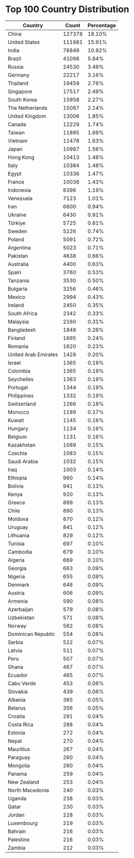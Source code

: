 # Top 100 Country Distribution
| Country | Count | Percentage |
|----|----|----|
| China | 127378 | 18.10% |
| United States | 111981 | 15.91% |
| India | 76849 | 10.92% |
| Brazil | 41098 | 5.84% |
| Russia | 24530 | 3.49% |
| Germany | 22217 | 3.16% |
| Thailand | 19459 | 2.76% |
| Singapore | 17517 | 2.49% |
| South Korea | 15958 | 2.27% |
| The Netherlands | 15087 | 2.14% |
| United Kingdom | 13006 | 1.85% |
| Canada | 12229 | 1.74% |
| Taiwan | 11895 | 1.69% |
| Vietnam | 11478 | 1.63% |
| Japan | 10997 | 1.56% |
| Hong Kong | 10413 | 1.48% |
| Italy | 10384 | 1.48% |
| Egypt | 10336 | 1.47% |
| France | 10038 | 1.43% |
| Indonesia | 8396 | 1.19% |
| Venezuela | 7123 | 1.01% |
| Iran | 6600 | 0.94% |
| Ukraine | 6430 | 0.91% |
| Türkiye | 5725 | 0.81% |
| Sweden | 5226 | 0.74% |
| Poland | 5091 | 0.72% |
| Argentina | 5023 | 0.71% |
| Pakistan | 4638 | 0.66% |
| Australia | 4400 | 0.63% |
| Spain | 3760 | 0.53% |
| Tanzania | 3530 | 0.50% |
| Bulgaria | 3256 | 0.46% |
| Mexico | 2994 | 0.43% |
| Ireland | 2450 | 0.35% |
| South Africa | 2342 | 0.33% |
| Malaysia | 2160 | 0.31% |
| Bangladesh | 1848 | 0.26% |
| Finland | 1695 | 0.24% |
| Romania | 1620 | 0.23% |
| United Arab Emirates | 1428 | 0.20% |
| Israel | 1365 | 0.19% |
| Colombia | 1365 | 0.19% |
| Seychelles | 1363 | 0.19% |
| Portugal | 1344 | 0.19% |
| Philippines | 1332 | 0.19% |
| Switzerland | 1266 | 0.18% |
| Morocco | 1189 | 0.17% |
| Kuwait | 1145 | 0.16% |
| Hungary | 1134 | 0.16% |
| Belgium | 1131 | 0.16% |
| Kazakhstan | 1089 | 0.15% |
| Czechia | 1083 | 0.15% |
| Saudi Arabia | 1032 | 0.15% |
| Iraq | 1003 | 0.14% |
| Ethiopia | 960 | 0.14% |
| Bolivia | 941 | 0.13% |
| Kenya | 920 | 0.13% |
| Greece | 899 | 0.13% |
| Chile | 890 | 0.13% |
| Moldova | 870 | 0.12% |
| Uruguay | 841 | 0.12% |
| Lithuania | 829 | 0.12% |
| Tunisia | 697 | 0.10% |
| Cambodia | 679 | 0.10% |
| Algeria | 669 | 0.10% |
| Georgia | 663 | 0.09% |
| Nigeria | 655 | 0.09% |
| Denmark | 648 | 0.09% |
| Austria | 606 | 0.09% |
| Armenia | 590 | 0.08% |
| Azerbaijan | 579 | 0.08% |
| Uzbekistan | 571 | 0.08% |
| Norway | 562 | 0.08% |
| Dominican Republic | 554 | 0.08% |
| Serbia | 522 | 0.07% |
| Latvia | 511 | 0.07% |
| Peru | 507 | 0.07% |
| Ghana | 467 | 0.07% |
| Ecuador | 465 | 0.07% |
| Cabo Verde | 453 | 0.06% |
| Slovakia | 439 | 0.06% |
| Albania | 385 | 0.05% |
| Belarus | 356 | 0.05% |
| Croatia | 291 | 0.04% |
| Costa Rica | 288 | 0.04% |
| Estonia | 272 | 0.04% |
| Nepal | 270 | 0.04% |
| Mauritius | 267 | 0.04% |
| Paraguay | 260 | 0.04% |
| Mongolia | 260 | 0.04% |
| Panama | 259 | 0.04% |
| New Zealand | 253 | 0.04% |
| North Macedonia | 240 | 0.03% |
| Uganda | 238 | 0.03% |
| Qatar | 230 | 0.03% |
| Jordan | 228 | 0.03% |
| Luxembourg | 219 | 0.03% |
| Bahrain | 216 | 0.03% |
| Palestine | 216 | 0.03% |
| Zambia | 212 | 0.03% |
